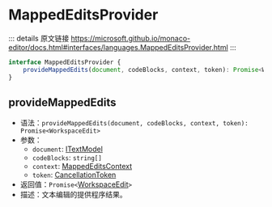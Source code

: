 # MappedEditsProvider
        
::: details 原文链接
https://microsoft.github.io/monaco-editor/docs.html#interfaces/languages.MappedEditsProvider.html
:::

```ts
interface MappedEditsProvider {
    provideMappedEdits(document, codeBlocks, context, token): Promise<WorkspaceEdit>;
}
```

## provideMappedEdits
- 语法：`provideMappedEdits(document, codeBlocks, context, token): Promise<WorkspaceEdit>`
- 参数：
  - `document`: [ITextModel](/api/editor/ITextModel.md)
  - `codeBlocks`: `string[]`
  - `context`: [MappedEditsContext](/api/languages/MappedEditsContext.md)
  - `token`: [CancellationToken](/api/CancellationToken.md)
- 返回值：`Promise<`[WorkspaceEdit](/api/languages/WorkspaceEdit.md)`>`
- 描述：文本编辑的提供程序结果。